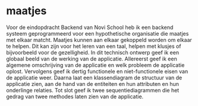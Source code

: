 # maatjes
Voor de eindopdracht Backend van Novi School heb ik een backend systeem geprogrammeerd voor een hypothetische organisatie die maatjes met elkaar matcht. Maatjes kunnen aan elkaar gekoppeld worden om elkaar te helpen. Dit kan zijn voor het leren van een taal, helpen met klusjes of bijvoorbeeld voor de gezelligheid. In dit technisch ontwerp geef ik een globaal beeld van de werking van de applicatie. Allereerst geef ik een algemene omschrijving van de applicatie en welk probleem de applicatie oplost. Vervolgens geef ik dertig functionele en niet-functionele eisen van de applicatie weer. Daarna laat een klassendiagram de structuur van de applicatie zien, aan de hand van de entiteiten en hun attributen en hun onderlinge relaties. Tot slot geef ik twee sequentiediagrammen die het gedrag van twee methodes laten zien van de applicatie.
